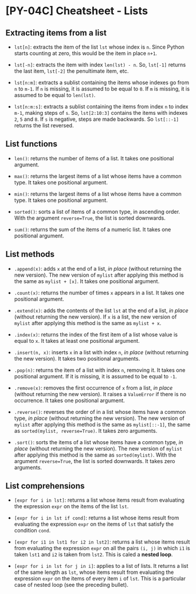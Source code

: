 # [PY-04C] Cheatsheet - Lists

## Extracting items from a list

* `lst[n]`: extracts the item of the list `lst` whose index is `n`. Since Python starts counting at zero, this would be the item in place `n+1`.

* `lst[-n]`: extracts the item with index `len(lst) - n`. So, `lst[-1]` returns the last item, `lst[-2]` the penultimate item, etc.

* `lst[n:m]`: extracts a sublist containing the items whose indexes go from `n` to `m-1`. If `n` is missing, it is assumed to be equal to `0`. If `m` is missing, it is assumed to be equal to `len(lst)`.

* `lst[n:m:s]`: extracts a sublist containing the items from index `n` to index `m-1`, making steps of `s`. So, `lst[2:10:3]` contains the items with indexes `2`, `5` and `8`. If `s` is negative, steps are made backwards. So `lst[::-1]` returns the list reversed.

## List functions 

* `len()`: returns the number of items of a list. It takes one positional argument.

* `max()`: returns the largest items of a list whose items have a common type. It takes one positional argument.

* `min()`: returns the largest items of a list whose items have a common type. It takes one positional argument.

* `sorted()`: sorts a list of items of a common type, in ascending order. With the argument `reverse=True`, the list is sorted downwards.

* `sum()`: returns the sum of the items of a numeric list. It takes one positional argument.

## List methods

* `.append(x)`: adds `x` at the end of a list, *in place* (without returning the new version). The new version of `mylist` after applying this method is the same as `mylist + [x]`. It takes one positional argument.

* `.count(x)`: returns the number of times `x` appears in a list. It takes one positional argument.

* `.extend(x)`: adds the contents of the list `lst` at the end of a list, *in place* (without returning the new version). If `x` is a list, the new version of `mylist` after applying this method is the same as `mylist + x`.

* `.index(x)`: returns the index of the first item of a list whose value is equal to `x`. It takes at least one positional argument.

* `.insert(n, x)`: inserts `x` in a list with index `n`, *in place* (without returning the new version). It takes two positional arguments.

* `.pop(n)`: returns the item of a list with index `n`, removing it. It takes one positional argument. If it is missing, it is assumed to be equal to `-1`.

* `.remove(x)`: removes the first occurrence of `x` from a list, *in place* (without returning the new version). It raises a `ValueError` if there is no occurrence. It takes one positional argument. 

* `.reverse()`: reverses the order of in a list whose items have a common type, *in place* (without returning the new version). The new version of `mylist` after applying this method is the same as `mylist[::-1]`, the same as `sorted(mylist, reverse=True)`. It takes zero arguments.

* `.sort()`: sorts the items of a list whose items have a common type, *in place* (without returning the new version). The new version of `mylist` after applying this method is the same as `sorted(mylist)`. With the argument `reverse=True`, the list is sorted downwards. It takes zero arguments.

## List comprehensions

* `[expr for i in lst]`: returns a list whose items result from evaluating the expression `expr` on the items of the list `lst`.

* `[expr for i in lst if cond]`: returns a list whose items result from evaluating the expression `expr` on the items of `lst` that satisfy the condition `cond`.

* `[expr for i1 in lst1 for i2 in lst2]`: returns a list whose items result from evaluating the expression `expr` on all the pairs `(i, j)` in which `i1` is taken `lst1` and `i2` is taken from `lst2`. This is caled a **nested loop**.

* `[expr for i in lst for j in i]`: applies to a list of lists. It returns a list of the same length as `lst`, whose items result from evaluating the expression `expr` on the items of every item `i` of `lst`. This is a particular case of nested loop (see the preceding bullet).
 
